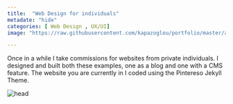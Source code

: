 ```yaml
---
title:  "Web Design for individuals"
metadate: "hide"
categories: [ Web Design , UX/UI]
image: "https://raw.githubusercontent.com/kapazoglou/portfolio/master/assets/images/item/matt.png"

---
```


Once in a while I take commissions for websites from private individuals. I designed and built both these examples, one as a blog and one with a CMS feature. The website you are currently in I coded using the Pintereso Jekyll Theme.

![head](https://raw.githubusercontent.com/kapazoglou/portfolio/master/assets/images/item/karen.png)

